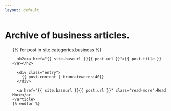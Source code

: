```yaml
---
layout: default
---
```

<h1>Archive of business articles.</h1>

<ul>
{% for post in site.categories.business %}
     <article class="post">    
      
      <h2><a href="{{ site.baseurl }}{{ post.url }}">{{ post.title }}</a></h2>

      <div class="entry">
        {{ post.content | truncatewords:40}}
      </div>
      
      <a href="{{ site.baseurl }}{{ post.url }}" class="read-more">Read More</a>
    </article>
    {% endfor %}
</ul>

